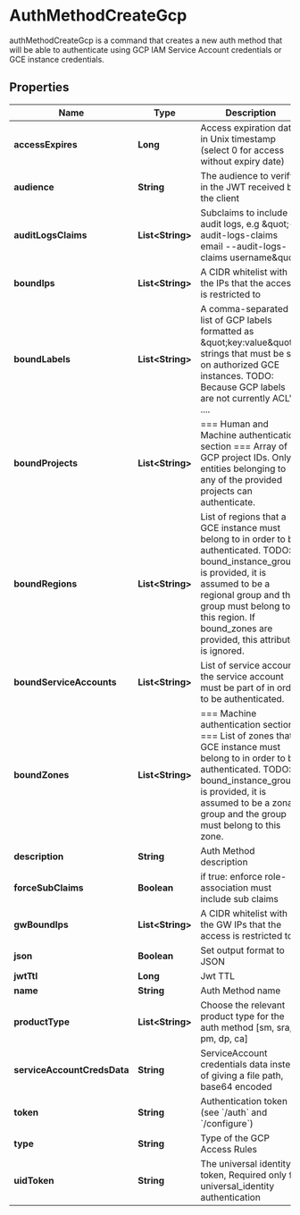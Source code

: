 

# AuthMethodCreateGcp

authMethodCreateGcp is a command that creates a new auth method that will be able to authenticate using GCP IAM Service Account credentials or GCE instance credentials.

## Properties

Name | Type | Description | Notes
------------ | ------------- | ------------- | -------------
**accessExpires** | **Long** | Access expiration date in Unix timestamp (select 0 for access without expiry date) |  [optional]
**audience** | **String** | The audience to verify in the JWT received by the client | 
**auditLogsClaims** | **List&lt;String&gt;** | Subclaims to include in audit logs, e.g \&quot;--audit-logs-claims email --audit-logs-claims username\&quot; |  [optional]
**boundIps** | **List&lt;String&gt;** | A CIDR whitelist with the IPs that the access is restricted to |  [optional]
**boundLabels** | **List&lt;String&gt;** | A comma-separated list of GCP labels formatted as \&quot;key:value\&quot; strings that must be set on authorized GCE instances. TODO: Because GCP labels are not currently ACL&#39;d .... |  [optional]
**boundProjects** | **List&lt;String&gt;** | &#x3D;&#x3D;&#x3D; Human and Machine authentication section &#x3D;&#x3D;&#x3D; Array of GCP project IDs. Only entities belonging to any of the provided projects can authenticate. |  [optional]
**boundRegions** | **List&lt;String&gt;** | List of regions that a GCE instance must belong to in order to be authenticated. TODO: If bound_instance_groups is provided, it is assumed to be a regional group and the group must belong to this region. If bound_zones are provided, this attribute is ignored. |  [optional]
**boundServiceAccounts** | **List&lt;String&gt;** | List of service accounts the service account must be part of in order to be authenticated. |  [optional]
**boundZones** | **List&lt;String&gt;** | &#x3D;&#x3D;&#x3D; Machine authentication section &#x3D;&#x3D;&#x3D; List of zones that a GCE instance must belong to in order to be authenticated. TODO: If bound_instance_groups is provided, it is assumed to be a zonal group and the group must belong to this zone. |  [optional]
**description** | **String** | Auth Method description |  [optional]
**forceSubClaims** | **Boolean** | if true: enforce role-association must include sub claims |  [optional]
**gwBoundIps** | **List&lt;String&gt;** | A CIDR whitelist with the GW IPs that the access is restricted to |  [optional]
**json** | **Boolean** | Set output format to JSON |  [optional]
**jwtTtl** | **Long** | Jwt TTL |  [optional]
**name** | **String** | Auth Method name | 
**productType** | **List&lt;String&gt;** | Choose the relevant product type for the auth method [sm, sra, pm, dp, ca] |  [optional]
**serviceAccountCredsData** | **String** | ServiceAccount credentials data instead of giving a file path, base64 encoded |  [optional]
**token** | **String** | Authentication token (see &#x60;/auth&#x60; and &#x60;/configure&#x60;) |  [optional]
**type** | **String** | Type of the GCP Access Rules | 
**uidToken** | **String** | The universal identity token, Required only for universal_identity authentication |  [optional]



